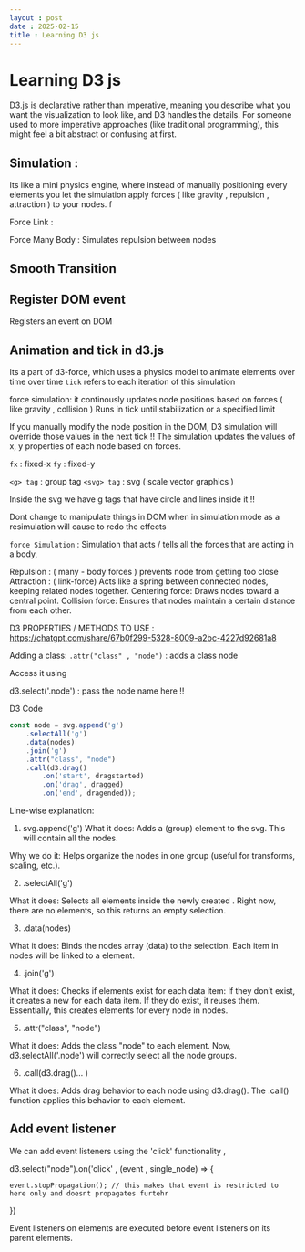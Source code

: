 ```yaml
---
layout : post
date : 2025-02-15
title : Learning D3 js 
---
```


# Learning D3 js 
D3.js is declarative rather than imperative, meaning you describe what you want the visualization to look like, and D3 handles the details. For someone used to more imperative approaches (like traditional programming), this might feel a bit abstract or confusing at first.

## Simulation : 

Its like a mini physics engine, where instead of manually positioning every elements you let the simulation apply forces ( like gravity , repulsion , attraction ) to your nodes. 
f

Force Link : 

Force Many Body : Simulates repulsion between nodes 


## Smooth Transition 


## Register DOM event

Registers an event on DOM 

## Animation and tick in d3.js 

Its a part of d3-force, which uses a physics model to animate elements over time over time 
`tick` refers to each iteration of this simulation 

force simulation: it continously updates node positions based on forces ( like gravity , collision ) 
Runs in tick until stabilization or a specified limit 

If you manually modify the node position in the DOM, D3 simulation will override those values in the next tick !!
The simulation updates the values of x, y properties of each node based on forces. 

`fx` : fixed-x
`fy` : fixed-y

`<g> tag` : group tag 
`<svg> tag` : svg ( scale vector graphics ) 

Inside the svg we have g tags that have circle and lines inside it !! 

Dont change to manipulate things in DOM when in simulation mode as a resimulation will cause to redo the effects  

`force Simulation` : Simulation that acts / tells all the forces that are acting in a body, 

Repulsion : ( many - body forces ) prevents node from getting too close 
Attraction : ( link-force)  Acts like a spring between connected nodes, keeping related nodes together.
Centering force: Draws nodes toward a central point.
Collision force: Ensures that nodes maintain a certain distance from each other.


D3 PROPERTIES / METHODS TO USE : https://chatgpt.com/share/67b0f299-5328-8009-a2bc-4227d92681a8

Adding a class: 
`.attr("class" , "node")` : adds a class node

Access it using 

d3.select('.node') : pass the node name here !! 



D3 Code 
```javascript
const node = svg.append('g')  
    .selectAll('g')  
    .data(nodes)  
    .join('g')  
    .attr("class", "node")  
    .call(d3.drag()  
        .on('start', dragstarted)  
        .on('drag', dragged)  
        .on('end', dragended));  
```

Line-wise explanation: 

1) svg.append('g')
What it does:
    Adds a <g> (group) element to the svg.
    This <g> will contain all the nodes.

Why we do it:
    Helps organize the nodes in one group (useful for transforms, scaling, etc.).

2) .selectAll('g')

What it does:
    Selects all <g> elements inside the newly created <g>.
    Right now, there are no <g> elements, so this returns an empty selection.

3) .data(nodes)

What it does:
    Binds the nodes array (data) to the selection.
    Each item in nodes will be linked to a <g> element.

4) .join('g')

What it does:
    Checks if <g> elements exist for each data item:
        If they don’t exist, it creates a new <g> for each data item.
        If they do exist, it reuses them.
    Essentially, this creates <g> elements for every node in nodes.

5) .attr("class", "node")

What it does:
    Adds the class "node" to each <g> element.
    Now, d3.selectAll('.node') will correctly select all the node groups.

6) .call(d3.drag()... )

What it does:
    Adds drag behavior to each node using d3.drag().
    The .call() function applies this behavior to each <g> element.


## Add event listener 

We can add event listeners using the 'click' functionality , 

d3.select("node").on('click' , (event , single_node) => {

    event.stopPropagation(); // this makes that event is restricted to here only and doesnt propagates furtehr  
})

Event listeners on elements are executed before event listeners on its parent elements.













